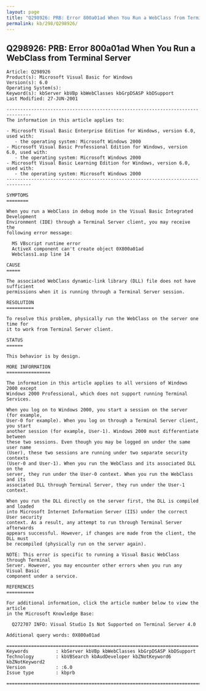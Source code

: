 ```yaml
---
layout: page
title: "Q298926: PRB: Error 800a01ad When You Run a WebClass from Terminal Server"
permalink: kb/298/Q298926/
---
```


## Q298926: PRB: Error 800a01ad When You Run a WebClass from Terminal Server

	Article: Q298926
	Product(s): Microsoft Visual Basic for Windows
	Version(s): 6.0
	Operating System(s): 
	Keyword(s): kbServer kbVBp kbWebClasses kbGrpDSASP kbDSupport
	Last Modified: 27-JUN-2001
	
	-------------------------------------------------------------------------------
	The information in this article applies to:
	
	- Microsoft Visual Basic Enterprise Edition for Windows, version 6.0, used with:
	   - the operating system: Microsoft Windows 2000 
	- Microsoft Visual Basic Professional Edition for Windows, version 6.0, used with:
	   - the operating system: Microsoft Windows 2000 
	- Microsoft Visual Basic Learning Edition for Windows, version 6.0, used with:
	   - the operating system: Microsoft Windows 2000 
	-------------------------------------------------------------------------------
	
	SYMPTOMS
	========
	
	When you run a WebClass in debug mode in the Visual Basic Integrated Development
	Environment (IDE) through a Terminal Server client, you may receive the
	following error message:
	
	  MS VBscript runtime error
	  ActiveX component can't create object 0X800a01ad
	  Webclass1.asp line 14
	
	CAUSE
	=====
	
	The associated WebClass dynamic-link library (DLL) file does not have sufficient
	permissions when it is running through a Terminal Server session.
	
	RESOLUTION
	==========
	
	To resolve this problem, physically run the WebClass on the server one time for
	it to work from Terminal Server client.
	
	STATUS
	======
	
	This behavior is by design.
	
	MORE INFORMATION
	================
	
	The information in this article applies to all versions of Windows 2000 except
	Windows 2000 Professional, which does not support running Terminal Services.
	
	When you log on to Windows 2000, you start a session on the server (for example,
	User-0 for example). When you log on through a Terminal Server client, you start
	another session (for example, User-1). Windows 2000 must differentiate between
	these two sessions. Even though you may be logged on under the same user name
	(User), these two sessions are running under two separate security contexts
	(User-0 and User-1). When you run the WebClass and its associated DLL on the
	server, they run under the User-0 context. When you run the WebClass and its
	associated DLL through Terminal Server, they run under the User-1 context.
	
	When you run the DLL directly on the server first, the DLL is compiled and loaded
	into Microsoft Internet Information Server (IIS) under the correct User security
	context. As a result, any attempt to run through Terminal Server afterwards
	appears successful. However, if changes are made from the client, the DLL must
	be recompiled (physically run on the server again).
	
	NOTE: This error is specific to running a Visual Basic WebClass through Terminal
	Server. However, you may encounter other errors when you run any Visual Basic
	component under a service.
	
	REFERENCES
	==========
	
	For additional information, click the article number below to view the article
	in the Microsoft Knowledge Base:
	
	  Q272707 INFO: Visual Studio Is Not Supported on Terminal Server 4.0
	
	Additional query words: 0X800a01ad
	
	======================================================================
	Keywords          : kbServer kbVBp kbWebClasses kbGrpDSASP kbDSupport 
	Technology        : kbVBSearch kbAudDeveloper kbZNotKeyword6 kbZNotKeyword2
	Version           : :6.0
	Issue type        : kbprb
	
	=============================================================================
	
